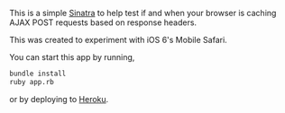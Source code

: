 This is a simple [Sinatra] to help test if and when your browser is
caching AJAX POST requests based on response headers.

This was created to experiment with iOS 6's Mobile Safari.

You can start this app by running,

```bash
bundle install
ruby app.rb
```

or by deploying to [Heroku].

[Heroku]: http://www.heroku.com/
[Sinatra]: http://www.sinatrarb.com/
